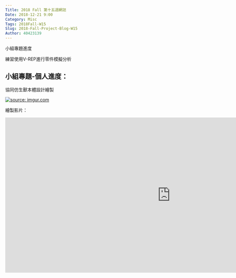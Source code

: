 ```yaml
---
Title: 2018 Fall 第十五週網誌
Date: 2018-12-21 9:00
Category: Misc
Tags: 2018Fall-W15
Slug: 2018-Fall-Project-Blog-W15
Author: 40423139
---
```



小組專題進度

<!-- PELICAN_END_SUMMARY -->


練習使用V-REP進行零件模擬分析




## 小組專題-個人進度：

協同仿生獸本體設計繪製

<a href="https://imgur.com/xf2gfpF"><img src="https://i.imgur.com/xf2gfpF.png" title="source: imgur.com" /></a>

繪製影片：

<iframe width="1045" height="492" src="https://www.youtube.com/embed/H8tTzjOxyZo" frameborder="0" allow="accelerometer; autoplay; encrypted-media; gyroscope; picture-in-picture" allowfullscreen></iframe>